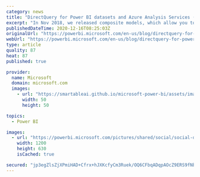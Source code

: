 ```yaml
---
category: news
title: "DirectQuery for Power BI datasets and Azure Analysis Services (preview)"
excerpt: "In Nov 2018, we released composite models, which allow you to seamlessly add multiple DirectQuery sources and imported data to your models. We have heard your feedback that you would like to do this with sources you previously live connected to, like Power BI datasets and Azure Analysis Services sources.\r\n\r\nWe"
publishedDateTime: 2020-12-16T08:25:03Z
originalUrl: "https://powerbi.microsoft.com/en-us/blog/directquery-for-power-bi-datasets-and-azure-analysis-services-preview/"
webUrl: "https://powerbi.microsoft.com/en-us/blog/directquery-for-power-bi-datasets-and-azure-analysis-services-preview/"
type: article
quality: 87
heat: 87
published: true

provider:
  name: Microsoft
  domain: microsoft.com
  images:
    - url: "https://smartableai.github.io/microsoft-power-bi/assets/images/organizations/microsoft.com-50x50.jpg"
      width: 50
      height: 50

topics:
  - Power BI

images:
  - url: "https://powerbi.microsoft.com/pictures/shared/social/social-default-image.png"
    width: 1200
    height: 630
    isCached: true

secured: "jp3egZlsZjXPmiHAD+Cfrx+hJXKcfyCm3Ruek/OQ6CFbqADqpAOcZ9ERS9fNbs8e5KCEr7IfyCxXhNfEi6TOcVxVph3r/66umEQ0qL8FhnIi3MhDQsxgivSoypQuCKybHVzn89spAwgPVCPsIJvcH/kAVgpP6hc8WfybiTuw4zSxjusYK6xwDoNcjKVbh82H/N6WyOxcvtzw7qtI8m8ZmgFRJhhhxM6pF+V/5Xw21Vgda9nCoy+X/RpC0y6ypw1fawzL9Qiw08YwQ4GPNlvNVw+i1jjITFtVf+9LiBLX/vCJLcKEAHNV3kwgCCZ/PLZZM2oREpWOedJMFjgLe7+px8m4n3uy6sHjuk+8nhNhZFU=;WwszxZcc7poQ5EtxmHfsqw=="
---
```


